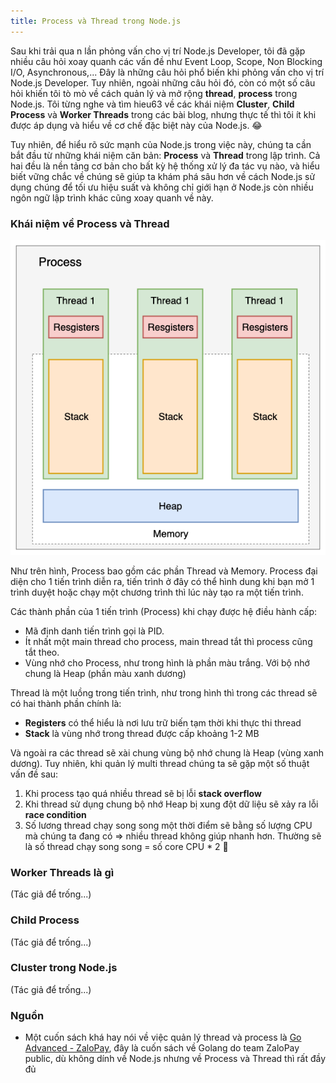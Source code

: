 ```yaml
---
title: Process và Thread trong Node.js
---
```


Sau khi trải qua n lần phỏng vấn cho vị trí Node.js Developer, tôi đã gặp nhiều câu hỏi xoay quanh các vấn đề như Event Loop, Scope, Non Blocking I/O, Asynchronous,... Đây là những câu hỏi phổ biến khi phỏng vấn cho vị trí Node.js Developer. Tuy nhiên, ngoài những câu hỏi đó, còn có một số câu hỏi khiến tôi tò mò về cách quản lý và mở rộng **thread**, **process** trong Node.js. Tôi từng nghe và tìm hieu63 về các khái niệm **Cluster**, **Child Process** và **Worker Threads** trong các bài blog, nhưng thực tế thì tôi ít khi được áp dụng và hiểu về cơ chế đặc biệt này của Node.js. 😂

Tuy nhiên, để hiểu rõ sức mạnh của Node.js trong việc này, chúng ta cần bắt đầu từ những khái niệm căn bản: **Process** và **Thread** trong lập trình. Cả hai đều là nền tảng cơ bản cho bất kỳ hệ thống xử lý đa tác vụ nào, và hiểu biết vững chắc về chúng sẽ giúp ta khám phá sâu hơn về cách Node.js sử dụng chúng để tối ưu hiệu suất và không chỉ giới hạn ở Node.js còn nhiều ngôn ngữ lập trình khác cũng xoay quanh về này.

### Khái niệm về Process và Thread

![Image](https://raw.githubusercontent.com/quankori/quankori.github.io/master/src/images/programming/8.PNG)

Như trên hình, Process bao gồm các phần Thread và Memory. Process đại diện cho 1 tiến trình diễn ra, tiến trình ở đây có thể hình dung khi bạn mở 1 trình duyệt hoặc chạy một chương trình thì lúc này tạo ra một tiến trình.

Các thành phần của 1 tiến trình (Process) khi chạy được hệ điều hành cấp:

- Mã định danh tiến trình gọi là PID.
- Ít nhất một main thread cho process, main thread tắt thì process cũng tắt theo.
- Vùng nhớ cho Process, như trong hình là phần màu trắng. Với bộ nhớ chung là Heap (phần màu xanh dương)

Thread là một luồng trong tiến trình, như trong hình thì trong các thread sẽ có hai thành phần chính là:

- **Registers** có thể hiểu là nơi lưu trữ biến tạm thời khi thực thi thread
- **Stack** là vùng nhớ trong thread được cấp khoảng 1-2 MB

Và ngoài ra các thread sẽ xài chung vùng bộ nhớ chung là Heap (vùng xanh dương). Tuy nhiên, khi quản lý multi thread chúng ta sẽ gặp một số thuật vấn đề sau:

1. Khi process tạo quá nhiều thread sẽ bị lỗi **stack overflow**
2. Khi thread sử dụng chung bộ nhớ Heap bị xung đột dữ liệu sẽ xảy ra lỗi **race condition**
3. Số lương thread chạy song song một thời điểm sẽ bằng số lượng CPU mà chúng ta đang có => nhiều thread không giúp nhanh hơn. Thường sẽ là số thread chạy song song = số core CPU \* 2 🧐

### Worker Threads là gì

(Tác giả để trống...)

### Child Process

(Tác giả để trống...)

### Cluster trong Node.js

(Tác giả để trống...)

### Nguồn

- Một cuốn sách khá hay nói về việc quản lý thread và process là
  [Go Advanced - ZaloPay](https://zalopay-oss.github.io/go-advanced/ch1-basic/ch1-05-concurrency-parallelism.html), đây là cuốn sách về Golang do team ZaloPay public, dù không dính về Node.js nhưng về Process và Thread thì rất đầy đủ
